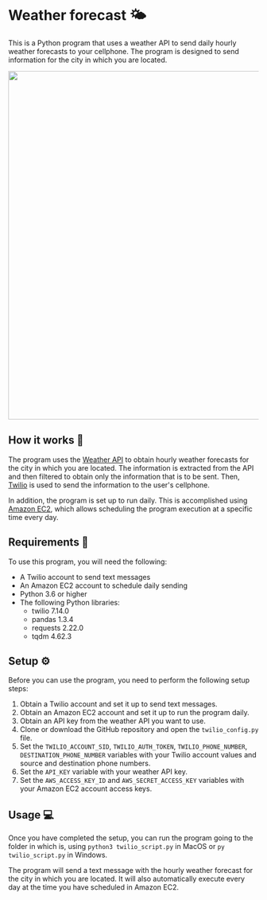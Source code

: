 # Weather forecast 🌤️
This is a Python program that uses a weather API to send daily hourly weather forecasts to your cellphone. The program is designed to send information for the city in which you are located.



<p align="center">
<img src="https://i.imgur.com/1OMDChQ.png" width="700">
</p>

## How it works 🤔
The program uses the [Weather API](https://www.weatherapi.com/) to obtain hourly weather forecasts for the city in which you are located. The information is extracted from the API and then filtered to obtain only the information that is to be sent. Then, [Twilio](https://www.twilio.com/) is used to send the information to the user's cellphone.

In addition, the program is set up to run daily. This is accomplished using [Amazon EC2](https://aws.amazon.com/), which allows scheduling the program execution at a specific time every day.

## Requirements 🚀
To use this program, you will need the following:
- A Twilio account to send text messages
- An Amazon EC2 account to schedule daily sending
- Python 3.6 or higher
- The following Python libraries:
    - twilio 7.14.0
    - pandas 1.3.4
    - requests 2.22.0
    - tqdm 4.62.3

## Setup ⚙️
Before you can use the program, you need to perform the following setup steps:

1. Obtain a Twilio account and set it up to send text messages.
2. Obtain an Amazon EC2 account and set it up to run the program daily.
3. Obtain an API key from the weather API you want to use.
4. Clone or download the GitHub repository and open the `twilio_config.py` file.
5. Set the `TWILIO_ACCOUNT_SID`, `TWILIO_AUTH_TOKEN`, `TWILIO_PHONE_NUMBER`, `DESTINATION_PHONE_NUMBER` variables with your Twilio account values and source and destination phone numbers.
6. Set the `API_KEY` variable with your weather API key.
7. Set the `AWS_ACCESS_KEY_ID` and `AWS_SECRET_ACCESS_KEY` variables with your Amazon EC2 account access keys.

## Usage 💻
Once you have completed the setup, you can run the program going to the folder in which is, using `python3 twilio_script.py` in MacOS or `py twilio_script.py` in Windows.

The program will send a text message with the hourly weather forecast for the city in which you are located. It will also automatically execute every day at the time you have scheduled in Amazon EC2.